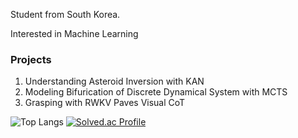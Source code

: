 Student from South Korea.

Interested in Machine Learning


### Projects
1. Understanding Asteroid Inversion with KAN
2. Modeling Bifurication of Discrete Dynamical System with MCTS
3. Grasping with RWKV Paves Visual CoT

![Top Langs](https://github-readme-stats.vercel.app/api/top-langs/?username=eIixirDev)
[![Solved.ac Profile](http://mazassumnida.wtf/api/v2/generate_badge?boj=bllacovvqso)](https://solved.ac/bllacovvqso/)
